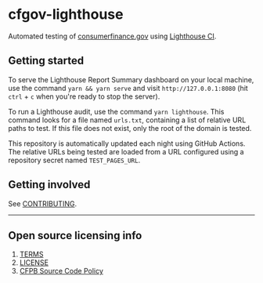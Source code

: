 # cfgov-lighthouse

Automated testing of [consumerfinance.gov](https://www.consumerfinance.gov) using [Lighthouse CI](https://github.com/GoogleChrome/lighthouse-ci/).

## Getting started

To serve the Lighthouse Report Summary dashboard on your local machine,
use the command `yarn && yarn serve` and visit `http://127.0.0.1:8080`
(hit `ctrl` + `c` when you're ready to stop the server).

To run a Lighthouse audit, use the command `yarn lighthouse`. This command
looks for a file named `urls.txt`, containing a list of relative URL paths
to test. If this file does not exist, only the root of the domain is tested.

This repository is automatically updated each night using GitHub Actions.
The relative URLs being tested are loaded from a URL configured using a
repository secret named `TEST_PAGES_URL`.

## Getting involved

See [CONTRIBUTING](CONTRIBUTING.md).

----

## Open source licensing info
1. [TERMS](TERMS.md)
2. [LICENSE](LICENSE)
3. [CFPB Source Code Policy](https://github.com/cfpb/source-code-policy/)
